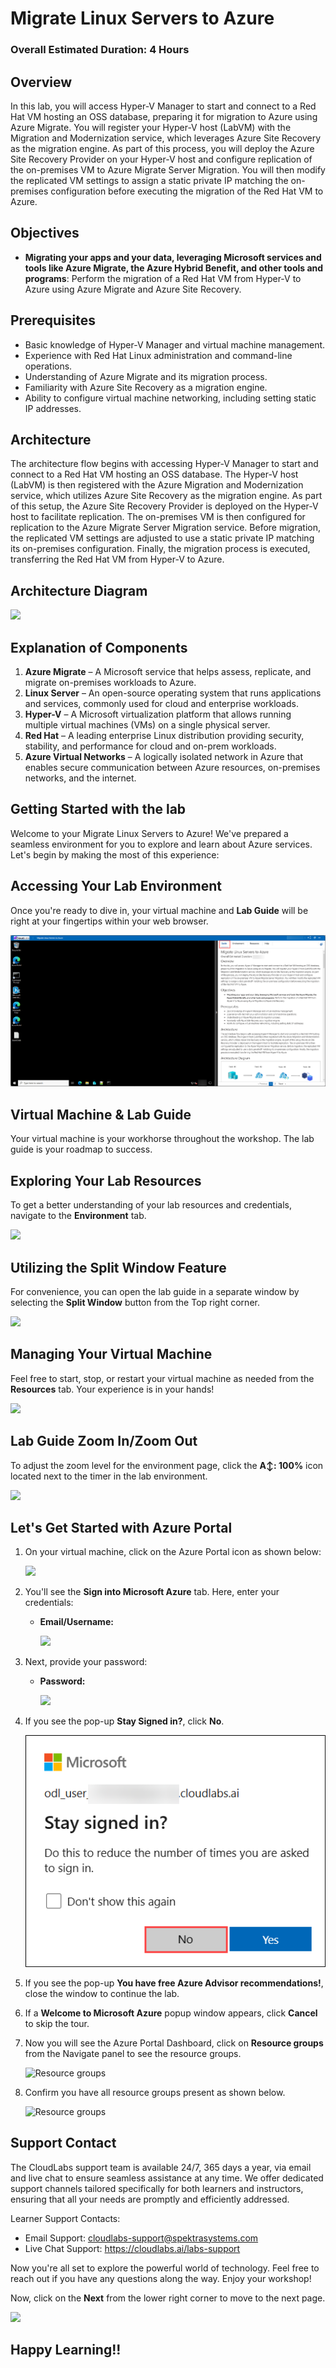 # Migrate Linux Servers to Azure

### Overall Estimated Duration: 4 Hours

## Overview

In this lab, you will access Hyper-V Manager to start and connect to a Red Hat VM hosting an OSS database, preparing it for migration to Azure using Azure Migrate. You will register your Hyper-V host (LabVM) with the Migration and Modernization service, which leverages Azure Site Recovery as the migration engine. As part of this process, you will deploy the Azure Site Recovery Provider on your Hyper-V host and configure replication of the on-premises VM to Azure Migrate Server Migration. You will then modify the replicated VM settings to assign a static private IP matching the on-premises configuration before executing the migration of the Red Hat VM to Azure.

## Objectives

- **Migrating your apps and your data, leveraging Microsoft services and tools like Azure Migrate, the Azure Hybrid Benefit, and other tools and programs**: Perform the migration of a Red Hat VM from Hyper-V to Azure using Azure Migrate and Azure Site Recovery.

## Prerequisites

- Basic knowledge of Hyper-V Manager and virtual machine management.
- Experience with Red Hat Linux administration and command-line operations.
- Understanding of Azure Migrate and its migration process.
- Familiarity with Azure Site Recovery as a migration engine.
- Ability to configure virtual machine networking, including setting static IP addresses.
  
## Architecture

The architecture flow begins with accessing Hyper-V Manager to start and connect to a Red Hat VM hosting an OSS database. The Hyper-V host (LabVM) is then registered with the Azure Migration and Modernization service, which utilizes Azure Site Recovery as the migration engine. As part of this setup, the Azure Site Recovery Provider is deployed on the Hyper-V host to facilitate replication. The on-premises VM is then configured for replication to the Azure Migrate Server Migration service. Before migration, the replicated VM settings are adjusted to use a static private IP matching its on-premises configuration. Finally, the migration process is executed, transferring the Red Hat VM from Hyper-V to Azure.

## Architecture Diagram

   ![](./Images/archmigrate.PNG)

## Explanation of Components

1. **Azure Migrate** – A Microsoft service that helps assess, replicate, and migrate on-premises workloads to Azure.
1. **Linux Server** – An open-source operating system that runs applications and services, commonly used for cloud and enterprise workloads.
1. **Hyper-V** – A Microsoft virtualization platform that allows running multiple virtual machines (VMs) on a single physical server.
1. **Red Hat** – A leading enterprise Linux distribution providing security, stability, and performance for cloud and on-prem workloads.
1. **Azure Virtual Networks** – A logically isolated network in Azure that enables secure communication between Azure resources, on-premises networks, and the internet.

## Getting Started with the lab
 
Welcome to your Migrate Linux Servers to Azure! We've prepared a seamless environment for you to explore and learn about Azure services. Let's begin by making the most of this experience:
 
## Accessing Your Lab Environment
 
Once you're ready to dive in, your virtual machine and **Lab Guide** will be right at your fingertips within your web browser.

   ![](./Images/GS111.png)

## Virtual Machine & Lab Guide
 
Your virtual machine is your workhorse throughout the workshop. The lab guide is your roadmap to success.
 
## Exploring Your Lab Resources
 
To get a better understanding of your lab resources and credentials, navigate to the **Environment** tab.

   ![](./Images/G2.png)
 
## Utilizing the Split Window Feature
 
For convenience, you can open the lab guide in a separate window by selecting the **Split Window** button from the Top right corner.
 
   ![](./Images/G3.png)
 
## Managing Your Virtual Machine
 
Feel free to start, stop, or restart your virtual machine as needed from the **Resources** tab. Your experience is in your hands!
 
  ![](./Images/G4.png)

  ## Lab Guide Zoom In/Zoom Out
 
To adjust the zoom level for the environment page, click the **A↕: 100%** icon located next to the timer in the lab environment.

   ![](./Images/G5.png)
 
## Let's Get Started with Azure Portal
 
1. On your virtual machine, click on the Azure Portal icon as shown below:
 
    ![](./Images/GS1.png)
 
2. You'll see the **Sign into Microsoft Azure** tab. Here, enter your credentials:
 
   - **Email/Username:** <inject key="AzureAdUserEmail"></inject>
 
      ![](./Images/GS2.png)
 
3. Next, provide your password:
 
   - **Password:** <inject key="AzureAdUserPassword"></inject>
 
      ![](./Images/GS3.png)
 
4. If you see the pop-up **Stay Signed in?**, click **No**.

   ![](./Images/sign-in.png)

5. If you see the pop-up **You have free Azure Advisor recommendations!**, close the window to continue the lab.

6. If a **Welcome to Microsoft Azure** popup window appears, click **Cancel** to skip the tour.

7. Now you will see the Azure Portal Dashboard, click on **Resource groups** from the Navigate panel to see the resource groups.

     ![](Images/select-rg.png "Resource groups")
   
8. Confirm you have all resource groups present as shown below.

     ![](Images/upimage10.png "Resource groups")
 
## Support Contact
The CloudLabs support team is available 24/7, 365 days a year, via email and live chat to ensure seamless assistance at any time. We offer dedicated support channels tailored specifically for both learners and instructors, ensuring that all your needs are promptly and efficiently addressed.

Learner Support Contacts:

   - Email Support: cloudlabs-support@spektrasystems.com
   - Live Chat Support: https://cloudlabs.ai/labs-support

Now you're all set to explore the powerful world of technology. Feel free to reach out if you have any questions along the way. Enjoy your workshop!

Now, click on the **Next** from the lower right corner to move to the next page.

   ![](./Images/GS4.png)

## Happy Learning!!
